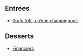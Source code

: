 ## Entrées

- [Œufs frits, crème champignons](pages/oeufs-frits-champignons.md)

## Desserts

- [Financiers](pages/financiers.md)
